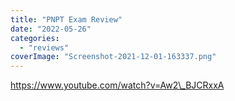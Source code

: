 ```yaml
---
title: "PNPT Exam Review"
date: "2022-05-26"
categories: 
  - "reviews"
coverImage: "Screenshot-2021-12-01-163337.png"
---
```


https://www.youtube.com/watch?v=Aw2\_BJCRxxA
